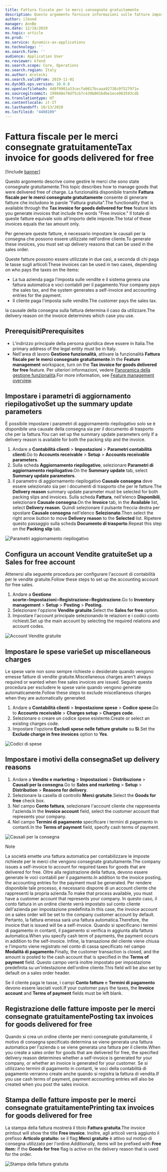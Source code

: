 ```yaml
---
title: Fattura fiscale per le merci consegnate gratuitamente
description: Questo argomento fornisce informazioni sulle fatture imposta per le merci che sono state consegnate gratuitamente.
author: ilkond
manager: AnnBe
ms.date: 12/18/2019
ms.topic: article
ms.prod: ''
ms.service: dynamics-ax-applications
ms.technology: ''
ms.search.form: ''
audience: Application User
ms.reviewer: kfend
ms.search.scope: Core, Operations
ms.search.region: Italy
ms.author: mrolecki
ms.search.validFrom: 2019-11-01
ms.dyn365.ops.version: 10.0.8
ms.openlocfilehash: 4d8f9901a33cecfa0617bcaaa92738c0f527971e
ms.sourcegitcommit: 199848e78df5cb7c439b001bdbe1ece963593cdb
ms.translationtype: HT
ms.contentlocale: it-IT
ms.lasthandoff: 10/13/2020
ms.locfileid: "4408109"
---
```

# <a name="tax-invoice-for-goods-delivered-for-free"></a><span data-ttu-id="b1ae0-103">Fattura fiscale per le merci consegnate gratuitamente</span><span class="sxs-lookup"><span data-stu-id="b1ae0-103">Tax invoice for goods delivered for free</span></span>

[!include [banner](../includes/banner.md)]

<span data-ttu-id="b1ae0-104">Questo argomento descrive come gestire le merci che sono state consegnate gratuitamente.</span><span class="sxs-lookup"><span data-stu-id="b1ae0-104">This topic describes how to manage goods that were delivered free of charge.</span></span> <span data-ttu-id="b1ae0-105">La funzionalità disponibile tramite **Fattura fiscale per le merci consegnate gratuitamente** consente di generare fatture che includono le parole "Fattura gratuita".</span><span class="sxs-lookup"><span data-stu-id="b1ae0-105">The functionality that is available through the **Tax invoice for goods delivered for free** feature lets you generate invoices that include the words "Free invoice."</span></span> <span data-ttu-id="b1ae0-106">Il totale di queste fatture equivale solo all'importo delle imposte.</span><span class="sxs-lookup"><span data-stu-id="b1ae0-106">The total of these invoices equals the tax amount only.</span></span>

<span data-ttu-id="b1ae0-107">Per generare queste fatture, è necessario impostare le causali per la consegna che possono essere utilizzate nell'ordine cliente.</span><span class="sxs-lookup"><span data-stu-id="b1ae0-107">To generate these invoices, you must set up delivery reasons that can be used in the sales order.</span></span>

<span data-ttu-id="b1ae0-108">Queste fatture possono essere utilizzate in due casi, a seconda di chi paga le tasse sugli articoli:</span><span class="sxs-lookup"><span data-stu-id="b1ae0-108">These invoices can be used in two cases, depending on who pays the taxes on the items:</span></span>

- <span data-ttu-id="b1ae0-109">La tua azienda paga l'imposta sulle vendite e il sistema genera una fattura automatica e voci contabili per il pagamento.</span><span class="sxs-lookup"><span data-stu-id="b1ae0-109">Your company pays the sales tax, and the system generates a self-invoice and accounting entries for the payment.</span></span>
- <span data-ttu-id="b1ae0-110">Il cliente paga l'imposta sulle vendite.</span><span class="sxs-lookup"><span data-stu-id="b1ae0-110">The customer pays the sales tax.</span></span>

<span data-ttu-id="b1ae0-111">la causale della consegna sulla fattura determina il caso da utilizzare.</span><span class="sxs-lookup"><span data-stu-id="b1ae0-111">The delivery reason on the invoice determines which case you use.</span></span>

## <a name="prerequisites"></a><span data-ttu-id="b1ae0-112">Prerequisiti</span><span class="sxs-lookup"><span data-stu-id="b1ae0-112">Prerequisites</span></span>

- <span data-ttu-id="b1ae0-113">L'indirizzo principale della persona giuridica deve essere in Italia.</span><span class="sxs-lookup"><span data-stu-id="b1ae0-113">The primary address of the legal entity must be in Italy.</span></span>
- <span data-ttu-id="b1ae0-114">Nell'area di lavoro **Gestione funzionalità**, attivare la funzionalità **Fattura fiscale per le merci consegnate gratuitamente**.</span><span class="sxs-lookup"><span data-stu-id="b1ae0-114">In the **Feature management** workspace, turn on the **Tax invoice for goods delivered for free** feature.</span></span> <span data-ttu-id="b1ae0-115">Per ulteriori informazioni, vedere [Panoramica della gestione funzionalità](../../fin-and-ops/get-started/feature-management/feature-management-overview.md).</span><span class="sxs-lookup"><span data-stu-id="b1ae0-115">For more information, see [Feature management overview](../../fin-and-ops/get-started/feature-management/feature-management-overview.md).</span></span>

## <a name="set-up-the-summary-update-parameters"></a><span data-ttu-id="b1ae0-116">Impostare i parametri di aggiornamento riepilogativo</span><span class="sxs-lookup"><span data-stu-id="b1ae0-116">Set up the summary update parameters</span></span>

<span data-ttu-id="b1ae0-117">È possibile impostare i parametri di aggiornamento riepilogativo solo se è disponibile una causale della consegna sia per il documento di trasporto che per la fattura.</span><span class="sxs-lookup"><span data-stu-id="b1ae0-117">You can set up the summary update parameters only if a delivery reason is available for both the packing slip and the invoice.</span></span>

1. <span data-ttu-id="b1ae0-118">Andare a **Contabilità clienti** \> **Impostazioni** \> **Parametri contabilità clienti**.</span><span class="sxs-lookup"><span data-stu-id="b1ae0-118">Go to **Accounts receivable** \> **Setup** \> **Accounts receivable parameters**.</span></span>
2. <span data-ttu-id="b1ae0-119">Sulla scheda **Aggiornamento riepilogativo**, selezionare **Parametri di aggiornamento riepilogativo**.</span><span class="sxs-lookup"><span data-stu-id="b1ae0-119">On the **Summary update** tab, select **Summary update parameters**.</span></span>
3. <span data-ttu-id="b1ae0-120">Il parametro di aggiornamento riepilogativo **Causale consegna** deve essere selezionato sia per i documenti di trasporto che per le fatture.</span><span class="sxs-lookup"><span data-stu-id="b1ae0-120">The **Delivery reason** summary update parameter must be selected for both packing slips and invoices.</span></span> <span data-ttu-id="b1ae0-121">Sulla scheda **Fattura**, nell'elenco **Disponibili**, selezionare **Causale consegna**.</span><span class="sxs-lookup"><span data-stu-id="b1ae0-121">On the **Invoice** tab, in the **Available** list, select **Delivery reason**.</span></span> <span data-ttu-id="b1ae0-122">Quindi selezionare il pulsante freccia destra per spostare **Causale consegna** nell'elenco **Selezionato**.</span><span class="sxs-lookup"><span data-stu-id="b1ae0-122">Then select the right arrow button to move **Delivery reason** to the **Selected** list.</span></span> <span data-ttu-id="b1ae0-123">Ripetere questo passaggio sulla scheda **Documento di trasporto**.</span><span class="sxs-lookup"><span data-stu-id="b1ae0-123">Repeat this step on the **Packing slip** tab.</span></span>

![Parametri aggiornamento riepilogativo](media/emea-ita-exil-free-goods-summary-update-parameters.jpg)

## <a name="set-up-a-sales-for-free-account"></a><span data-ttu-id="b1ae0-125">Configura un account Vendite gratuite</span><span class="sxs-lookup"><span data-stu-id="b1ae0-125">Set up a Sales for free account</span></span>

<span data-ttu-id="b1ae0-126">Attenersi alla seguente procedura per configurare l'account di contabilità per le vendite gratuite.</span><span class="sxs-lookup"><span data-stu-id="b1ae0-126">Follow these steps to set up the accounting account for free sales.</span></span>

1. <span data-ttu-id="b1ae0-127">Andare a **Gestione scorte**\>**Impostazioni**\>**Registrazione**\>**Registrazione**.</span><span class="sxs-lookup"><span data-stu-id="b1ae0-127">Go to **Inventory management** \> **Setup** \> **Posting** \> **Posting**.</span></span>
2. <span data-ttu-id="b1ae0-128">Selezionare l'opzione **Vendite gratuite**.</span><span class="sxs-lookup"><span data-stu-id="b1ae0-128">Select the **Sales for free** option.</span></span>
3. <span data-ttu-id="b1ae0-129">Impostare l'account principale selezionando le relazioni e i codici conto richiesti.</span><span class="sxs-lookup"><span data-stu-id="b1ae0-129">Set up the main account by selecting the required relations and account codes.</span></span>

![Account Vendite gratuite](media/emea-ita-exil-free-goods-sales-free-account.jpg)

## <a name="set-up-miscellaneous-charges"></a><span data-ttu-id="b1ae0-131">Impostare le spese varie</span><span class="sxs-lookup"><span data-stu-id="b1ae0-131">Set up miscellaneous charges</span></span>

<span data-ttu-id="b1ae0-132">Le spese varie non sono sempre richieste o desiderate quando vengono emesse fatture di vendite gratuite.</span><span class="sxs-lookup"><span data-stu-id="b1ae0-132">Miscellaneous charges aren't always required or wanted when free sales invoices are issued.</span></span> <span data-ttu-id="b1ae0-133">Seguire questa procedura per escludere le spese varie quando vengono generate automaticamente.</span><span class="sxs-lookup"><span data-stu-id="b1ae0-133">Follow these steps to exclude miscellaneous charges when they are automatically generated.</span></span>

1. <span data-ttu-id="b1ae0-134">Andare a **Contabilità clienti** \> **Impostazione spese** \> **Codice spese**.</span><span class="sxs-lookup"><span data-stu-id="b1ae0-134">Go to **Accounts receivable** \> **Charges setup** \> **Charges code**.</span></span>
2. <span data-ttu-id="b1ae0-135">Selezionare o creare un codice spese esistente.</span><span class="sxs-lookup"><span data-stu-id="b1ae0-135">Create or select an existing charges code.</span></span>
2. <span data-ttu-id="b1ae0-136">Impostare l'opzione **Escludi spese nelle fatture gratuite** su **Sì**.</span><span class="sxs-lookup"><span data-stu-id="b1ae0-136">Set the **Exclude charge in free invoices** option to **Yes**.</span></span>

![Codici di spese](media/emea-ita-exil-free-goods-charges-codes.jpg)

## <a name="set-up-delivery-reasons"></a><span data-ttu-id="b1ae0-138">Impostare i motivi della consegna</span><span class="sxs-lookup"><span data-stu-id="b1ae0-138">Set up delivery reasons</span></span>

1. <span data-ttu-id="b1ae0-139">Andare a **Vendite e marketing** \> **Impostazioni** \> **Distribuzione** \> **Causali per la consegna**.</span><span class="sxs-lookup"><span data-stu-id="b1ae0-139">Go to **Sales and marketing** \> **Setup** \> **Distribution** \> **Reasons for delivery**.</span></span>
2. <span data-ttu-id="b1ae0-140">Selezionare la casella di controllo **Merci gratuite**.</span><span class="sxs-lookup"><span data-stu-id="b1ae0-140">Select the **Goods for free** check box.</span></span>
3. <span data-ttu-id="b1ae0-141">Nel campo **Conto fattura**, selezionare l'account cliente che rappresenta l'azienda.</span><span class="sxs-lookup"><span data-stu-id="b1ae0-141">In the **Invoice account** field, select the customer account that represents your company.</span></span>
4. <span data-ttu-id="b1ae0-142">Nel campo **Termini di pagamento** specificare i termini di pagamento in contanti.</span><span class="sxs-lookup"><span data-stu-id="b1ae0-142">In the **Terms of payment** field, specify cash terms of payment.</span></span>

![Causali per la consegna](media/emea-ita-exil-free-goods-delivery-reason.jpg)

> [!NOTE]
> <span data-ttu-id="b1ae0-144">La società emette una fattura automatica per contabilizzare le imposte richieste per le merci che vengono consegnate gratuitamente.</span><span class="sxs-lookup"><span data-stu-id="b1ae0-144">The company issues a self-invoice to account for required taxes for goods that are delivered for free.</span></span> <span data-ttu-id="b1ae0-145">Oltre alla registrazione della fattura, devono essere generate le voci contabili per il pagamento.</span><span class="sxs-lookup"><span data-stu-id="b1ae0-145">In addition to the invoice posting, the accounting entries for the payment must be generated.</span></span> <span data-ttu-id="b1ae0-146">Per rendere disponibile tale processo, è necessario disporre di un account cliente che rappresenti la propria azienda.</span><span class="sxs-lookup"><span data-stu-id="b1ae0-146">To make that process available, you must have a customer account that represents your company.</span></span> <span data-ttu-id="b1ae0-147">In questo caso, il conto fattura in un ordine cliente verrà impostato sul conto cliente dell'azienda per impostazione predefinita.</span><span class="sxs-lookup"><span data-stu-id="b1ae0-147">In this case, the invoice account on a sales order will be set to the company customer account by default.</span></span> <span data-ttu-id="b1ae0-148">Pertanto, la fattura emessa sarà una fattura automatica.</span><span class="sxs-lookup"><span data-stu-id="b1ae0-148">Therefore, the invoice that is issued will be a self-invoice.</span></span> <span data-ttu-id="b1ae0-149">Quando si specificano i termini di pagamento in contanti, il pagamento si verifica in aggiunta alla fattura automatica.</span><span class="sxs-lookup"><span data-stu-id="b1ae0-149">When you specify cash term of payments, the payment occurs in addition to the self-invoice.</span></span> <span data-ttu-id="b1ae0-150">Infine, la transazione del cliente viene chiusa e l'importo viene registrato nel conto di cassa specificato nel campo **Modalità di pagamento**.</span><span class="sxs-lookup"><span data-stu-id="b1ae0-150">Finally, the customer transaction is closed, and the amount is posted to the cash account that is specified in the **Terms of payment** field.</span></span> <span data-ttu-id="b1ae0-151">Questo campo verrà inoltre impostato per impostazione predefinita su un'intestazione dell'ordine cliente.</span><span class="sxs-lookup"><span data-stu-id="b1ae0-151">This field will be also set by default on a sales order header.</span></span>
>
> <span data-ttu-id="b1ae0-152">Se il cliente paga le tasse, i campi **Conto fatture** e **Termini di pagamento** devono essere lasciati vuoti.</span><span class="sxs-lookup"><span data-stu-id="b1ae0-152">If your customer pays the taxes, the **Invoice account** and **Terms of payment** fields must be left blank.</span></span>

## <a name="posting-tax-invoices-for-goods-delivered-for-free"></a><span data-ttu-id="b1ae0-153">Registrazione delle fatture imposte per le merci consegnate gratuitamente</span><span class="sxs-lookup"><span data-stu-id="b1ae0-153">Posting tax invoices for goods delivered for free</span></span>

<span data-ttu-id="b1ae0-154">Quando si crea un ordine cliente per merci consegnate gratuitamente, il motivo di consegna specificato determina se viene generata una fattura automatica per l'azienda o se viene generata una fattura per il cliente.</span><span class="sxs-lookup"><span data-stu-id="b1ae0-154">When you create a sales order for goods that are delivered for free, the specified delivery reason determines whether a self-invoice is generated for your company, or whether an invoice is generated for your customer.</span></span> <span data-ttu-id="b1ae0-155">Se si utilizzano termini di pagamento in contanti, le voci della contabilità di pagamento verranno create anche quando si registra la fattura di vendita.</span><span class="sxs-lookup"><span data-stu-id="b1ae0-155">If you use cash terms of payment, payment accounting entries will also be created when you post the sales invoice.</span></span>

## <a name="printing-tax-invoices-for-goods-delivered-for-free"></a><span data-ttu-id="b1ae0-156">Stampa delle fatture imposte per le merci consegnate gratuitamente</span><span class="sxs-lookup"><span data-stu-id="b1ae0-156">Printing tax invoices for goods delivered for free</span></span>

<span data-ttu-id="b1ae0-157">La stampa della fattura mostrerà il titolo **Fattura gratuita**.</span><span class="sxs-lookup"><span data-stu-id="b1ae0-157">The invoice printout will show the title **Free invoice**.</span></span> <span data-ttu-id="b1ae0-158">Inoltre, agli articoli verrà aggiunto il prefisso **Articolo gratuito:** se il flag **Merci gratuite** è attivo sul motivo di consegna utilizzato per l'ordine.</span><span class="sxs-lookup"><span data-stu-id="b1ae0-158">Additionally, items will be prefixed with **Free item:** if the **Goods for free** flag is active on the delivery reason that is used for the order.</span></span>

![Stampa della fattura gratuita](media/emea-ita-exil-free-tax-invoice-printout.jpg)
